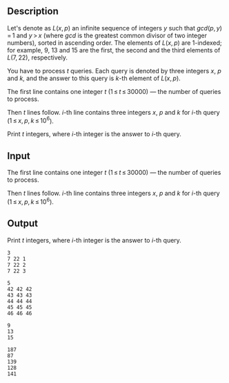 ## Description

<div><p>Let's denote as <span class="tex-span"><i>L</i>(<i>x</i>, <i>p</i>)</span> an infinite sequence of integers <span class="tex-span"><i>y</i></span> such that <span class="tex-span"><i>gcd</i>(<i>p</i>, <i>y</i>) = 1</span> and <span class="tex-span"><i>y</i> &gt; <i>x</i></span> (where <span class="tex-span"><i>gcd</i></span> is the greatest common divisor of two integer numbers), sorted in ascending order. The elements of <span class="tex-span"><i>L</i>(<i>x</i>, <i>p</i>)</span> are <span class="tex-span">1</span>-indexed; for example, <span class="tex-span">9</span>, <span class="tex-span">13</span> and <span class="tex-span">15</span> are the first, the second and the third elements of <span class="tex-span"><i>L</i>(7, 22)</span>, respectively.</p><p>You have to process <span class="tex-span"><i>t</i></span> queries. Each query is denoted by three integers <span class="tex-span"><i>x</i></span>, <span class="tex-span"><i>p</i></span> and <span class="tex-span"><i>k</i></span>, and the answer to this query is <span class="tex-span"><i>k</i></span>-th element of <span class="tex-span"><i>L</i>(<i>x</i>, <i>p</i>)</span>.</p></div><div class="input-specification"><p>The first line contains one integer <span class="tex-span"><i>t</i></span> (<span class="tex-span">1 ≤ <i>t</i> ≤ 30000</span>) — the number of queries to process.</p><p>Then <span class="tex-span"><i>t</i></span> lines follow. <span class="tex-span"><i>i</i></span>-th line contains three integers <span class="tex-span"><i>x</i></span>, <span class="tex-span"><i>p</i></span> and <span class="tex-span"><i>k</i></span> for <span class="tex-span"><i>i</i></span>-th query (<span class="tex-span">1 ≤ <i>x</i>, <i>p</i>, <i>k</i> ≤ 10<sup class="upper-index">6</sup></span>).</p></div><div class="output-specification"><p>Print <span class="tex-span"><i>t</i></span> integers, where <span class="tex-span"><i>i</i></span>-th integer is the answer to <span class="tex-span"><i>i</i></span>-th query.</p></div>

## Input

<p>The first line contains one integer <span class="tex-span"><i>t</i></span> (<span class="tex-span">1 ≤ <i>t</i> ≤ 30000</span>) — the number of queries to process.</p><p>Then <span class="tex-span"><i>t</i></span> lines follow. <span class="tex-span"><i>i</i></span>-th line contains three integers <span class="tex-span"><i>x</i></span>, <span class="tex-span"><i>p</i></span> and <span class="tex-span"><i>k</i></span> for <span class="tex-span"><i>i</i></span>-th query (<span class="tex-span">1 ≤ <i>x</i>, <i>p</i>, <i>k</i> ≤ 10<sup class="upper-index">6</sup></span>).</p>

## Output

<p>Print <span class="tex-span"><i>t</i></span> integers, where <span class="tex-span"><i>i</i></span>-th integer is the answer to <span class="tex-span"><i>i</i></span>-th query.</p>





```input1
3
7 22 1
7 22 2
7 22 3

```




```input2
5
42 42 42
43 43 43
44 44 44
45 45 45
46 46 46

```




```output1
9
13
15

```




```output2
187
87
139
128
141

```


